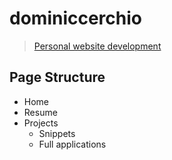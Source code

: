 # dominiccerchio
> [Personal website development](https://dominiccerchio.com/)

## Page Structure
* Home
* Resume
* Projects
  * Snippets
  * Full applications
